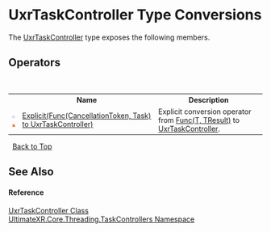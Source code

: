 # UxrTaskController Type Conversions
 

The <a href="T_UltimateXR_Core_Threading_TaskControllers_UxrTaskController">UxrTaskController</a> type exposes the following members.


## Operators
&nbsp;<table><tr><th></th><th>Name</th><th>Description</th></tr><tr><td>![Public operator](media/puboperator.gif "Public operator")![Static member](media/static.gif "Static member")</td><td><a href="M_UltimateXR_Core_Threading_TaskControllers_UxrTaskController_op_Explicit">Explicit(Func(CancellationToken, Task) to UxrTaskController)</a></td><td>
Explicit conversion operator from <a href="https://docs.microsoft.com/dotnet/api/system.func-2" target="_blank" rel="noopener noreferrer">Func(T, TResult)</a> to <a href="T_UltimateXR_Core_Threading_TaskControllers_UxrTaskController">UxrTaskController</a>.</td></tr></table>&nbsp;
<a href="#uxrtaskcontroller-type-conversions">Back to Top</a>

## See Also


#### Reference
<a href="T_UltimateXR_Core_Threading_TaskControllers_UxrTaskController">UxrTaskController Class</a><br /><a href="N_UltimateXR_Core_Threading_TaskControllers">UltimateXR.Core.Threading.TaskControllers Namespace</a><br />